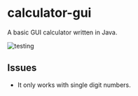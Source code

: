# calculator-gui
A basic GUI calculator written in Java.

![testing](https://user-images.githubusercontent.com/24194821/49691791-abc9a400-fb0f-11e8-814d-b4066e3b65b2.png)

## Issues
* It only works with single digit numbers.
